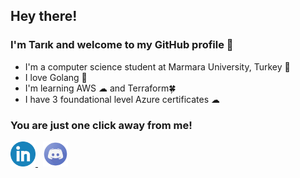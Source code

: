 ## Hey there!

### I'm Tarık and welcome to my GitHub profile 👋

- I'm a computer science student at Marmara University, Turkey 🏫
- I love Golang 🚀
- I'm learning AWS ☁ and Terraform🍀
- I have 3 foundational level Azure certificates️️️ ☁ ️

### You are just one click away from me!

<a href="https://www.linkedin.com/in/tarik-ucar/">
    <img src="assets/linkedin.png" width="40px" height="40px">
</a>
&nbsp;
<a href="https://www.discordapp.com/users/317911445507407874">
    <img src="assets/discord.png" width="40px" height="40px">
</a>
